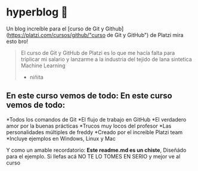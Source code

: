 # hyperblog 💚
Un blog increíble para el [curso de Git y Github](https://platzi.com/cursos/github/"curso de Git y GitHub") de Platzi
mira esto bro!
>El curso de Git y GitHub de Platzi es lo que me hacía falta para triplicar mi salario y lanzarme a la industria del tejido de lana sintetica Machine Learning
> - niñita
## En este curso vemos de todo: En este curso vemos de todo:
*Todos los comandos de Git
*El flujo de trabajo en GitHub
*El verdadero amor por la buenas prácticas
*Trucos muy locos del profesor
*Las personalidades múltiples de freddy
*Creado por el increible Platzi team
*Incluye ejemplos en Windows, Linux y Mac

Y como un amable recordatorio: **Este readme.md es un chiste**, Diseñádo para el ejemplo. Si llefas acá NO TE LO TOMES EN SERIO y mejor ve al curso